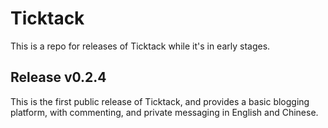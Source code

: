 # Ticktack

This is a repo for releases of Ticktack while it's in early stages.

## Release v0.2.4

This is the first public release of Ticktack, and provides a basic blogging platform, with commenting, and private messaging in English and Chinese.



